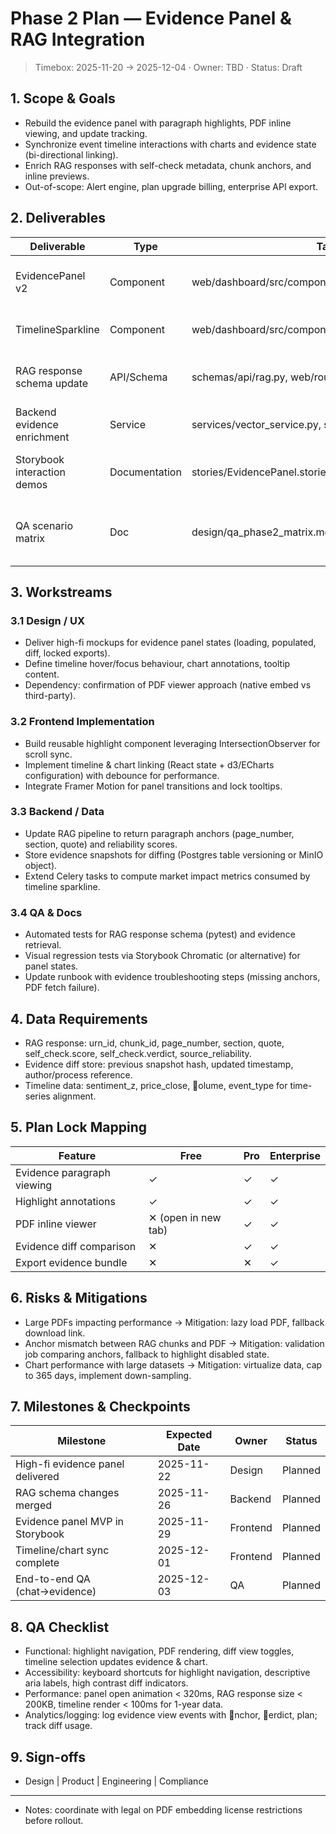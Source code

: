 ﻿# Phase 2 Plan — Evidence Panel & RAG Integration

> Timebox: 2025-11-20 → 2025-12-04 · Owner: TBD · Status: Draft

## 1. Scope & Goals
- Rebuild the evidence panel with paragraph highlights, PDF inline viewing, and update tracking.
- Synchronize event timeline interactions with charts and evidence state (bi-directional linking).
- Enrich RAG responses with self-check metadata, chunk anchors, and inline previews.
- Out-of-scope: Alert engine, plan upgrade billing, enterprise API export.

## 2. Deliverables
| Deliverable | Type | Target Path | Notes |
| --- | --- | --- | --- |
| EvidencePanel v2 | Component | web/dashboard/src/components/evidence/EvidencePanel.tsx | Paragraph highlights, PDF iframe, diff badges |
| TimelineSparkline | Component | web/dashboard/src/components/company/TimelineSparkline.tsx | Dual-axis sentiment + price sparkline |
| RAG response schema update | API/Schema | schemas/api/rag.py, web/routers/rag.py | Include self_check, nchor, source_reliability |
| Backend evidence enrichment | Service | services/vector_service.py, services/chat_service.py | Provide paragraph IDs, anchor context |
| Storybook interaction demos | Documentation | stories/EvidencePanel.stories.tsx | With motion tokens + reduced motion toggles |
| QA scenario matrix | Doc | design/qa_phase2_matrix.md | Mapping of edge cases (missing anchors, large PDFs) |

## 3. Workstreams
### 3.1 Design / UX
- Deliver high-fi mockups for evidence panel states (loading, populated, diff, locked exports).
- Define timeline hover/focus behaviour, chart annotations, tooltip content.
- Dependency: confirmation of PDF viewer approach (native embed vs third-party).

### 3.2 Frontend Implementation
- Build reusable highlight component leveraging IntersectionObserver for scroll sync.
- Implement timeline & chart linking (React state + d3/ECharts configuration) with debounce for performance.
- Integrate Framer Motion for panel transitions and lock tooltips.

### 3.3 Backend / Data
- Update RAG pipeline to return paragraph anchors (page_number, section, quote) and reliability scores.
- Store evidence snapshots for diffing (Postgres table versioning or MinIO object).
- Extend Celery tasks to compute market impact metrics consumed by timeline sparkline.

### 3.4 QA & Docs
- Automated tests for RAG response schema (pytest) and evidence retrieval.
- Visual regression tests via Storybook Chromatic (or alternative) for panel states.
- Update runbook with evidence troubleshooting steps (missing anchors, PDF fetch failure).

## 4. Data Requirements
- RAG response: 	urn_id, chunk_id, page_number, section, quote, self_check.score, self_check.verdict, source_reliability.
- Evidence diff store: previous snapshot hash, updated timestamp, author/process reference.
- Timeline data: sentiment_z, price_close, olume, event_type for time-series alignment.

## 5. Plan Lock Mapping
| Feature | Free | Pro | Enterprise |
| --- | --- | --- | --- |
| Evidence paragraph viewing | ✓ | ✓ | ✓ |
| Highlight annotations | ✓ | ✓ | ✓ |
| PDF inline viewer | ✕ (open in new tab) | ✓ | ✓ |
| Evidence diff comparison | ✕ | ✓ | ✓ |
| Export evidence bundle | ✕ | ✕ | ✓ |

## 6. Risks & Mitigations
- Large PDFs impacting performance → Mitigation: lazy load PDF, fallback download link.
- Anchor mismatch between RAG chunks and PDF → Mitigation: validation job comparing anchors, fallback to highlight disabled state.
- Chart performance with large datasets → Mitigation: virtualize data, cap to 365 days, implement down-sampling.

## 7. Milestones & Checkpoints
| Milestone | Expected Date | Owner | Status |
| --- | --- | --- | --- |
| High-fi evidence panel delivered | 2025-11-22 | Design | Planned |
| RAG schema changes merged | 2025-11-26 | Backend | Planned |
| Evidence panel MVP in Storybook | 2025-11-29 | Frontend | Planned |
| Timeline/chart sync complete | 2025-12-01 | Frontend | Planned |
| End-to-end QA (chat→evidence) | 2025-12-03 | QA | Planned |

## 8. QA Checklist
- Functional: highlight navigation, PDF rendering, diff view toggles, timeline selection updates evidence & chart.
- Accessibility: keyboard shortcuts for highlight navigation, descriptive aria labels, high contrast diff indicators.
- Performance: panel open animation < 320ms, RAG response size < 200KB, timeline render < 100ms for 1-year data.
- Analytics/logging: log evidence view events with nchor, erdict, plan; track diff usage.

## 9. Sign-offs
- Design | Product | Engineering | Compliance

---
- Notes: coordinate with legal on PDF embedding license restrictions before rollout.
